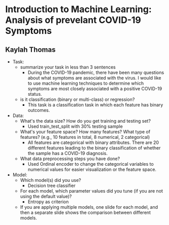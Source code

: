 # Introduction to Machine Learning: Analysis of prevelant COVID-19 Symptoms

## Kaylah Thomas


- Task:
    - summarize your task in less than 3 sentences
      - During the COVID-19 pandemic, there have been many questions about what symptoms are associated with the virus. I would like to use machine learning techniques to determine which symptoms are most closely associated with a positive COVID-19 status. 
    - is it classification (binary or multi-class) or regression?
      - This task is a classification task in which each feature has binary outcomes. 
- Data:
  - What's the data size? How do you get training and testing set?
    - Used train_test_split with 30% testing sample
  - What's your feature space? How many features? What type of features? (e.g., 10 features in total, 8 numerical, 2 categorical)
    - All features are categorical with binary attributes. There are 20 different features leading to the binary classification of whether the sample has a COVID-19 diagnosis. 
  - What data preprocessing steps you have done?
    - Used Ordinal encoder to change the categorical variables to numerical values for easier visualization or the feature space. 
- Model:
  - Which model(s) did you use?
    - Decision tree classifier
  - For each model, which parameter values did you tune (if you are not using the default value)?
    - Entropy as criterion
  - If you are applying multiple models, one slide for each model, and then a separate slide shows the comparison between different models.
